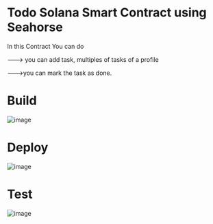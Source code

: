 # Todo Solana Smart Contract using Seahorse

In this Contract You can do

---> you can add task, multiples of tasks of a profile

--->you can mark the task as done.

# Build

![image](https://user-images.githubusercontent.com/55663050/197323806-bc673a6c-4bf7-4550-96be-be342f57c471.png)

# Deploy

![image](https://user-images.githubusercontent.com/55663050/197323841-6c126901-ce7f-4a39-94f9-43623229405b.png)

# Test

![image](https://user-images.githubusercontent.com/55663050/197323924-b5f6b825-14df-41c7-92ef-9ae73c1174bb.png)
